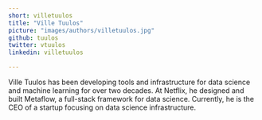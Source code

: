 ```yaml
---
short: villetuulos
title: "Ville Tuulos"
picture: "images/authors/villetuulos.jpg"
github: tuulos
twitter: vtuulos
linkedin: villetuulos

---
```


Ville Tuulos has been developing tools and infrastructure for data science and machine learning for over two decades. At Netflix, he designed and built Metaflow, a full-stack framework for data science. Currently, he is the CEO of a startup focusing on data science infrastructure.